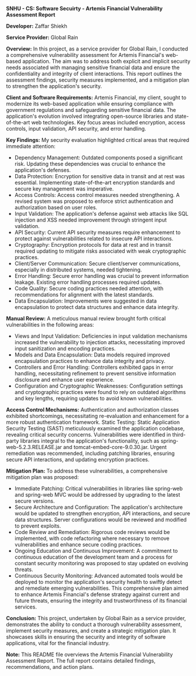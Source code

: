 **SNHU - CS: Software Secuirty - Artemis Financial Vulnerability Assessment Report**

**Developer:** Zaffar Shiekh

**Service Provider:** Global Rain

**Overview:** In this project, as a service provider for Global Rain, I conducted a comprehensive vulnerability assessment for Artemis Financial's web-based application. The aim was to address both explicit and implicit security needs associated with managing sensitive financial data and ensure the confidentiality and integrity of client interactions. This report outlines the assessment findings, security measures implemented, and a mitigation plan to strengthen the application's security.

**Client and Software Requirements:** Artemis Financial, my client, sought to modernize its web-based application while ensuring compliance with government regulations and safeguarding sensitive financial data. The application's evolution involved integrating open-source libraries and state-of-the-art web technologies. Key focus areas included encryption, access controls, input validation, API security, and error handling.

**Key Findings:** My security evaluation highlighted critical areas that required immediate attention:
- Dependency Management: Outdated components posed a significant risk. Updating these dependencies was crucial to enhance the application's defenses.
- Data Protection: Encryption for sensitive data in transit and at rest was essential. Implementing state-of-the-art encryption standards and secure key management was imperative.
- Access Controls: Access control measures needed strengthening. A revised system was proposed to enforce strict authentication and authorization based on user roles.
- Input Validation: The application's defense against web attacks like SQL injection and XSS needed improvement through stringent input validation.
- API Security: Current API security measures require enhancement to protect against vulnerabilities related to insecure API interactions.
- Cryptography: Encryption protocols for data at rest and in transit required updating to mitigate risks associated with weak cryptographic practices.
- Client/Server Communication: Secure client/server communications, especially in distributed systems, needed tightening.
- Error Handling: Secure error handling was crucial to prevent information leakage. Existing error handling processes required updates.
- Code Quality: Secure coding practices needed attention, with recommendations for alignment with the latest standards.
- Data Encapsulation: Improvements were suggested in data encapsulation to protect data structures and enhance data integrity.

**Manual Review:** A meticulous manual review brought forth critical vulnerabilities in the following areas:
- Views and Input Validation: Deficiencies in input validation mechanisms increased the vulnerability to injection attacks, necessitating improved input sanitization and encoding practices.
- Models and Data Encapsulation: Data models required improved encapsulation practices to enhance data integrity and privacy.
- Controllers and Error Handling: Controllers exhibited gaps in error handling, necessitating refinement to prevent sensitive information disclosure and enhance user experience.
- Configuration and Cryptographic Weaknesses: Configuration settings and cryptographic practices were found to rely on outdated algorithms and key lengths, requiring updates to avoid known vulnerabilities.

**Access Control Mechanisms:** Authentication and authorization classes exhibited shortcomings, necessitating re-evaluation and enhancement for a more robust authentication framework.
Static Testing: Static Application Security Testing (SAST) meticulously examined the application codebase, revealing critical security concerns. Vulnerabilities were identified in third-party libraries integral to the application's functionality, such as spring-web-5.2.3.RELEASE.jar and tomcat-embed-core-9.0.30.jar. Urgent remediation was recommended, including patching libraries, ensuring secure API interactions, and updating encryption practices.

**Mitigation Plan:** To address these vulnerabilities, a comprehensive mitigation plan was proposed:
- Immediate Patching: Critical vulnerabilities in libraries like spring-web and spring-web MVC would be addressed by upgrading to the latest secure versions.
- Secure Architecture and Configuration: The application's architecture would be updated to strengthen encryption, API interactions, and secure data structures. Server configurations would be reviewed and modified to prevent exploits.
- Code Review and Remediation: Rigorous code reviews would be implemented, with code refactoring where necessary to remove vulnerabilities and enhance secure coding practices.
- Ongoing Education and Continuous Improvement: A commitment to continuous education of the development team and a process for constant security monitoring was proposed to stay updated on evolving threats.
- Continuous Security Monitoring: Advanced automated tools would be deployed to monitor the application's security health to swiftly detect and remediate emerging vulnerabilities. This comprehensive plan aimed to enhance Artemis Financial's defense strategy against current and future threats, ensuring the integrity and trustworthiness of its financial services.

**Conclusion:**
This project, undertaken by Global Rain as a service provider, demonstrates the ability to conduct a thorough vulnerability assessment, implement security measures, and create a strategic mitigation plan. It showcases skills in ensuring the security and integrity of software applications, vital for the financial industry.

**Note:** This README file overviews the Artemis Financial Vulnerability Assessment Report. The full report contains detailed findings, recommendations, and action plans.
